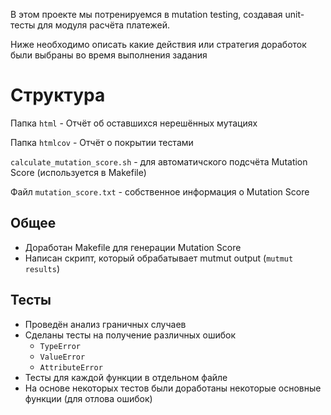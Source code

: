 В этом проекте мы потренируемся в mutation testing, создавая unit-тесты
для модуля расчёта платежей.

Ниже необходимо описать какие действия или стратегия доработок были выбраны во время выполнения задания

# Структура
Папка `html` - Отчёт об оставшихся нерешённых мутациях

Папка `htmlcov` - Отчёт о покрытии тестами

`calculate_mutation_score.sh` - для автоматичского подсчёта Mutation Score (используется в Makefile)

Файл `mutation_score.txt` - собственное информация о Mutation Score

## Общее
- Доработан Makefile для генерации Mutation Score
- Написан скрипт, который обрабатывает mutmut output (`mutmut results`)

## Тесты

- Проведён анализ граничных случаев
- Сделаны тесты на получение различных ошибок
    - `TypeError`
    - `ValueError`
    - `AttributeError`
- Тесты для каждой функции в отдельном файле
- На основе некоторых тестов были доработаны некоторые основные функции (для отлова ошибок)